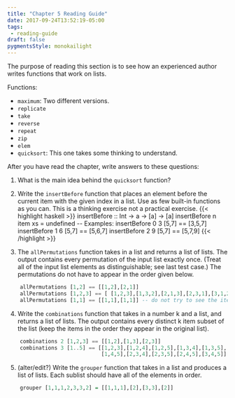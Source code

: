 ```yaml
---
title: "Chapter 5 Reading Guide"
date: 2017-09-24T13:52:19-05:00
tags:
 - reading-guide
draft: false
pygmentsStyle: monokailight
---
```


The purpose of reading this section is to see how an experienced
author writes functions that work on lists.
<!--more-->

Functions:

* `maximum`: Two different versions.
* `replicate`
* `take`
* `reverse`
* `repeat`
* `zip`
* `elem`
* `quicksort`: This one takes some thinking to understand.

After you have read the chapter, write answers to these questions:

1. What is the main idea behind the `quicksort` function?

2. Write the `insertBefore` function that places an element before the current item with the given index in a list. Use as few built-in functions as you can. This is a thinking exercise not a practical exercise.
{{< highlight haskell >}}
    insertBefore :: Int -> a -> [a] -> [a]
    insertBefore n item xs = undefined
    -- Examples:
    insertBefore 0 3 [5,7] == [3,5,7]
    insertBefore 1 6 [5,7] == [5,6,7]
    insertBefore 2 9 [5,7] == [5,7,9]
{{< /highlight >}}

3. The `allPermutations` function takes in a list and returns a list
   of lists. The output contains every permutation of the input list
   exactly once. (Treat all of the input list elements as
   distinguishable; see last test case.) The permutations do not have
   to appear in the order given below.
```haskell 
    allPermutations [1,2] == [[1,2],[2,1]]
    allPermutations [1,2,3] == [ [1,2,3],[1,3,2],[2,1,3],[2,3,1],[3,1,2],[3,2,1]]
    allPermutations [1,1] == [[1,1],[1,1]] -- do not try to see the items are the same
```

4. Write the `combinations` function that takes in a number k and a list, and returns a list of lists. The output contains every distinct k item subset of the list (keep the items in the order they appear in the original list).
```haskell
    combinations 2 [1,2,3] == [[1,2],[1,3],[2,3]]
    combinations 3 [1..5] == [[1,2,3],[1,2,4],[1,2,5],[1,3,4],[1,3,5],
                              [1,4,5],[2,3,4],[2,3,5],[2,4,5],[3,4,5]]
```

5. (alter/edit?) Write the `grouper` function that takes in a list and produces a list of lists. Each sublist should have all of the elements in order.
```haskell
    grouper [1,1,1,2,3,3,2] = [[1,1,1],[2],[3,3],[2]]
```

